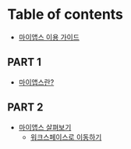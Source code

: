 # Table of contents

* [마이앱스 이용 가이드](README.md)

## PART 1

* [마이앱스란?](part-1/1-about-myapps.md)

## PART 2

* [마이앱스 살펴보기](part-2/myapps-intro/README.md)
  * [워크스페이스로 이동하기](part-2/myapps-intro/go-to-workspace.md)

